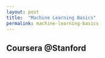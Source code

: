 ```yaml
---
layout: post
title:  "Machine Learning Basics"
permalink: machine-learning-basics
---
```

## Coursera @Stanford
